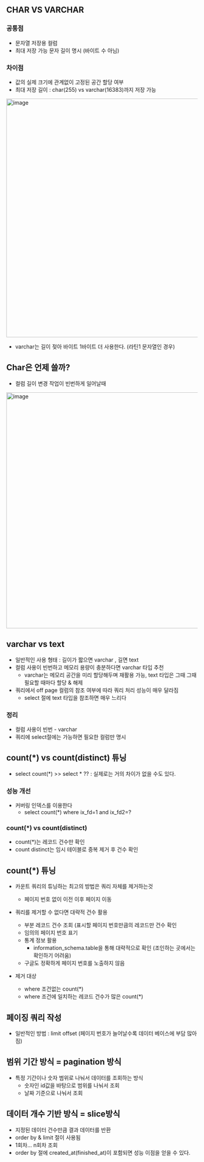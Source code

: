 ## CHAR VS VARCHAR

### 공통점
+ 문자열 저장용 컬럼
+ 최대 저장 가능 문자 길이 명시 (바이트 수 아님)

### 차이점
+ 값의 실제 크기에 관계없이 고정된 공간 할당 여부
+ 최대 저장 길이 : char(255) vs varchar(16383)까지 저장 가능

<img width="628" alt="image" src="https://github.com/user-attachments/assets/d8dd41e1-f857-4528-8a3c-53e3141bf127" />

+ varchar는 길이 젖아 바이트 1바이트 더 사용한다. (라틴1 문자열인 경우)

## Char은 언제 쓸까?
+ 컬럼 길이 변경 작업이 빈번하게 일어날때

<img width="621" alt="image" src="https://github.com/user-attachments/assets/be1392d4-2685-4de3-a74d-167d2c26ae00" />

## varchar vs text

+ 일반적인 사용 형태 : 길이가 짧으면 varchar , 길면 text
+ 컬럼 사용이 빈번하고 메모리 용량이 충분하다면 varchar 타입 추천
  - varchar는 메모리 공간을 미리 할당해두며 재활용 가능, text 타입은 그때 그때 필요할 때마다 할당 & 해제
+ 쿼리에서 off page 컬럼의 참조 여부에 따라 쿼리 처리 성능이 매우 달라짐
  - select 절에 text 타입을 참조하면 매우 느리다

### 정리
+ 컬럼 사용이 빈번 - varchar
+ 쿼리에 select절에는 가능하면 필요한 컬럼만 명시

## count(*) vs count(distinct) 튜닝
+ select count(*) >> select * ?? : 실제로는 거의 차이가 없을 수도 있다.

### 성능 개선
+ 커버링 인덱스를 이용한다
  - select count(*) where ix_fd=1 and ix_fd2=?

### count(*) vs count(distinct)
+ count(*)는 레코드 건수만 확인
+ count distinct는 임시 테이블로 중복 제거 후 건수 확인

## count(*) 튜닝
+ 카운트 쿼리의 튜닝하는 최고의 방법은 쿼리 자체를 제거하는것
  - 페이지 번호 없이 이전 이후 페이지 이동
+ 쿼리를 제거할 수 없다면 대략적 건수 활용
  - 부분 레코드 건수 조회 (표시할 페이지 번호만큼의 레코드만 건수 확인
  - 임의의 페이지 번호 표기
  - 통계 정보 활용
    - information_schema.table을 통해 대략적으로 확인 (조인하는 곳에서는 확인하기 어려움)
  - 구글도 정확하게 페이지 번호를 노출하지 않음
 
+ 제거 대상
  - where 조건없는 count(*)
  - where 조건에 일치하는 레코드 건수가 많은 count(*)

## 페이징 쿼리 작성
+ 일반적인 방법 : limit offset (페이지 번호가 늘어날수록 데이터 베이스에 부담 많아짐)

## 범위 기간 방식 = pagination 방식
+ 특정 기간이나 숫자 범위로 나눠서 데이터를 조회하는 방식
  - 숫자인 id값을 바탕으로 범위를 나눠서 조회
  - 날짜 기준으로 나눠서 조회
 
## 데이터 개수 기반 방식 = slice방식
+ 지정된 데이터 건수만큼 결과 데이터를 반환
+ order by & limit 절이 사용됨
+ 1회차... n회차 조회
+ order by 절에 created_at(finished_at)이 포함되면 성능 이점을 얻을 수 있다.

